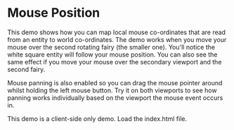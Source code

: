 # Mouse Position

This demo shows how you can map local mouse co-ordinates that are read from an entity to world co-ordinates. The demo
works when you move your mouse over the second rotating fairy (the smaller one). You'll notice the white square entity
will follow your mouse position. You can also see the same effect if you move your mouse over the secondary viewport
and the second fairy.

Mouse panning is also enabled so you can drag the mouse pointer around whilst holding the left mouse button. Try it on
both viewports to see how panning works individually based on the viewport the mouse event occurs in.

This demo is a client-side only demo. Load the index.html file.
